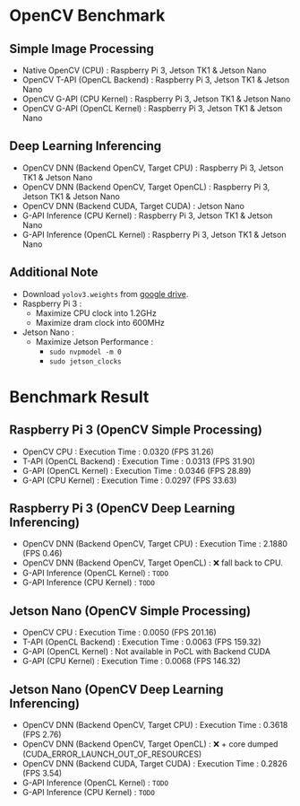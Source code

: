 # OpenCV Benchmark

## Simple Image Processing
- Native OpenCV (CPU) : Raspberry Pi 3, Jetson TK1 & Jetson Nano
- OpenCV T-API (OpenCL Backend) : Raspberry Pi 3, Jetson TK1 & Jetson Nano
- OpenCV G-API (CPU Kernel) : Raspberry Pi 3, Jetson TK1 & Jetson Nano
- OpenCV G-API (OpenCL Kernel) : Raspberry Pi 3, Jetson TK1 & Jetson Nano

## Deep Learning Inferencing
- OpenCV DNN (Backend OpenCV, Target CPU) : Raspberry Pi 3, Jetson TK1 & Jetson Nano
- OpenCV DNN (Backend OpenCV, Target OpenCL) : Raspberry Pi 3, Jetson TK1 & Jetson Nano
- OpenCV DNN (Backend CUDA, Target CUDA) : Jetson Nano
- G-API Inference (CPU Kernel) : Raspberry Pi 3, Jetson TK1 & Jetson Nano
- G-API Inference (OpenCL Kernel) : Raspberry Pi 3, Jetson TK1 & Jetson Nano

## Additional Note
- Download `yolov3.weights` from [google drive](https://drive.google.com/file/d/1NrC8t0_QgFkv1ZH57TN4wLgycNMu4m6i/view?usp=sharing).
- Raspberry Pi 3 : 
    - Maximize CPU clock into 1.2GHz
    - Maximize dram clock into 600MHz
- Jetson Nano : 
    - Maximize Jetson Performance : 
        - `sudo nvpmodel -m 0`
        - `sudo jetson_clocks`

# Benchmark Result 
## Raspberry Pi 3 (OpenCV Simple Processing)
- OpenCV CPU : Execution Time : 0.0320 (FPS 31.26)
- T-API (OpenCL Backend) : Execution Time : 0.0313 (FPS 31.90)
- G-API (OpenCL Kernel) : Execution Time : 0.0346 (FPS 28.89)
- G-API (CPU Kernel) : Execution Time : 0.0297 (FPS 33.63)

## Raspberry Pi 3 (OpenCV Deep Learning Inferencing)
- OpenCV DNN (Backend OpenCV, Target CPU) : Execution Time : 2.1880 (FPS 0.46)
- OpenCV DNN (Backend OpenCV, Target OpenCL) : ❌ fall back to CPU.
- G-API Inference (OpenCL Kernel) : `TODO`
- G-API Inference (CPU Kernel) : `TODO`


## Jetson Nano (OpenCV Simple Processing)
- OpenCV CPU : Execution Time : 0.0050 (FPS 201.16)
- T-API (OpenCL Backend) : Execution Time : 0.0063 (FPS 159.32)
- G-API (OpenCL Kernel) : Not available in PoCL with Backend CUDA
- G-API (CPU Kernel) : Execution Time : 0.0068 (FPS 146.32)

## Jetson Nano (OpenCV Deep Learning Inferencing)
- OpenCV DNN (Backend OpenCV, Target CPU) : Execution Time : 0.3618 (FPS 2.76)
- OpenCV DNN (Backend OpenCV, Target OpenCL) : ❌ + core dumped (CUDA_ERROR_LAUNCH_OUT_OF_RESOURCES)
- OpenCV DNN (Backend CUDA, Target CUDA) : Execution Time : 0.2826 (FPS 3.54)
- G-API Inference (OpenCL Kernel) : `TODO`
- G-API Inference (CPU Kernel) : `TODO`